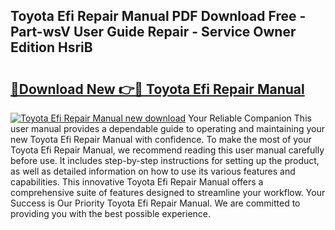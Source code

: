 ## Toyota Efi Repair Manual PDF Download Free - Part-wsV User Guide Repair - Service Owner Edition HsriB

# <h2><a href="http://bc4782.oget.top/?id=Toyota+Efi+Repair+Manual">🔗Download New 👉🔴 Toyota Efi Repair Manual</a></h2>

[![Toyota Efi Repair Manual new download](https://i.imgur.com/5g1atiW.png)](http://bc4782.oget.top/?id=Toyota+Efi+Repair+Manual)
Your Reliable Companion This user manual provides a dependable guide to operating and maintaining your new Toyota Efi Repair Manual with confidence. To make the most of your Toyota Efi Repair Manual, we recommend reading this user manual carefully before use. It includes step-by-step instructions for setting up the product, as well as detailed information on how to use its various features and capabilities. This innovative Toyota Efi Repair Manual offers a comprehensive suite of features designed to streamline your workflow. Your Success is Our Priority Toyota Efi Repair Manual. We are committed to providing you with the best possible experience.
